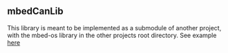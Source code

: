 ## mbedCanLib

This library is meant to be implemented as a submodule of another project, with the mbed-os library in the other projects root directory.
See example [here](https://github.com/supermileage/mbedSteering)


